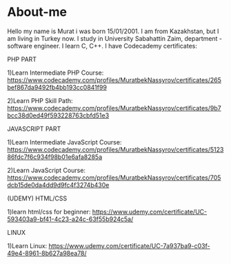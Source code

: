 # About-me

Hello my name is Murat i was born 15/01/2001. I am from Kazakhstan, but I am living in Turkey now. 
I study in University Sabahattin Zaim, department - software engineer.
I learn С, C++.
I have Codecademy certificates:

PHP PART

1)Learn Intermediate PHP Course: https://www.codecademy.com/profiles/MuratbekNassyrov/certificates/265bef867da9492fb4bb193cc0841f99

2)Learn PHP Skill Path: https://www.codecademy.com/profiles/MuratbekNassyrov/certificates/9b7bcc38d0ed49f593228763cbfd51e3


JAVASCRIPT PART

1)Learn Intermediate JavaScript Course: https://www.codecademy.com/profiles/MuratbekNassyrov/certificates/512386fdc7f6c934f98b01e6afa8285a

2)Learn JavaScript Course: https://www.codecademy.com/profiles/MuratbekNassyrov/certificates/705dcb15de0da4dd9d9fc4f3274b430e


(UDEMY)
HTML/CSS

1)learn html/css for beginner: https://www.udemy.com/certificate/UC-593403a9-bf41-4c23-a24c-63f55b924c5a/

LINUX

1)Learn Linux: https://www.udemy.com/certificate/UC-7a937ba9-c03f-49e4-8961-8b627a98ea78/
